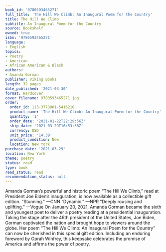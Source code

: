 ```yaml
---
book_id: '9780593465271'
full_title: 'The Hill We Climb: An Inaugural Poem for the Country'
title: The Hill We Climb
subtitle: An Inaugural Poem for the Country
source: Bookshelf
owned: true
isbn: '9780593465271'
language:
- English
topics:
- Poetry
- American
- African American & Black
authors:
- Amanda Gorman
publisher: Viking Books
length: 32 pages
date_published: '2021-03-30'
format: Hardcover
cover_filename: 9780593465271.jpg
order:
  order_id: 113-3778801-5416218
  product_name: 'The Hill We Climb: An Inaugural Poem for the Country'
  quantity: '1'
  order_date: '2021-01-22T22:29:56Z'
  ship_date: '2021-03-29T16:53:38Z'
  currency: USD
  unit_price: '14.39'
  product_condition: New
  location: New York
purchase_date: '2021-03-29'
location: New York
theme: poetry
status: read
type: book
read_status: read
recommendation_status: null
---
```

Amanda Gorman’s powerful and historic poem “The Hill We Climb,” read at President Joe Biden’s inauguration, is now available as a collectible gift edition.
“Stunning.” —CNN
“Dynamic.” —NPR
“Deeply rousing and uplifting.” —Vogue
On January 20, 2021, Amanda Gorman became the sixth and youngest poet to deliver a poetry reading at a presidential inauguration. Taking the stage after the 46th president of the United States, Joe Biden, Gorman captivated the nation and brought hope to viewers around the globe. Her poem “The Hill We Climb: An Inaugural Poem for the Country” can now be cherished in this special gift edition. Including an enduring foreword by Oprah Winfrey, this keepsake celebrates the promise of America and affirms the power of poetry.
